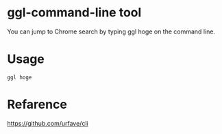 # ggl-command-line tool
You can jump to Chrome search by typing ggl hoge on the command line.
# Usage
```
ggl hoge
```


# Refarence
https://github.com/urfave/cli
